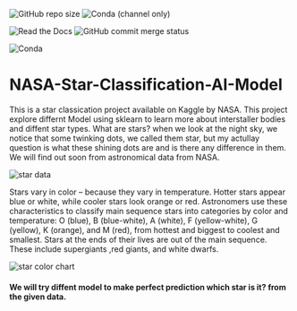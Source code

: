 ![GitHub repo size](https://img.shields.io/github/repo-size/mushahidmehdi/NASA-Star-Classification-AI-Model)
![Conda (channel only)](https://img.shields.io/conda/vn/conda-forge/python?style=plastic)


![Read the Docs](https://img.shields.io/readthedocs/pip?style=plastic)
![GitHub commit merge status](https://img.shields.io/github/commit-status/mushahidmehdi/Full-Stack-Web-Application/main/c49a9cf916c11d163b7b4d1256b89c211793d6ee)




![Conda](https://img.shields.io/conda/pn/conda-forge/python)






# NASA-Star-Classification-AI-Model

This is a star classication project available on Kaggle by NASA. This project explore differnt Model using sklearn to learn more about interstaller bodies and
diffent star types. 
What are stars? when we look at the night sky, we notice that some twinking dots, we called them star, but my actullay question is what these shining dots are and is there any difference in them. We will find out soon from astronomical data from NASA.


![star data](https://user-images.githubusercontent.com/66418035/119218446-ffb28280-bae8-11eb-9f9c-a9afa10fd722.png)


Stars vary in color – because they vary in temperature. Hotter stars appear blue or white, while cooler stars look orange or red. Astronomers use these
characteristics to classify main sequence stars into categories by color and temperature: O (blue), B (blue-white), A (white), F (yellow-white), G (yellow),
K (orange), and M (red), from hottest and biggest to coolest and smallest. Stars at the ends of their lives are out of the main sequence. These include supergiants
,red giants, and white dwarfs.

![star color chart](https://user-images.githubusercontent.com/66418035/119218438-f1646680-bae8-11eb-8c73-e9f228442e54.png)

#### We will try diffent model to make perfect prediction which star is it? from the given data. 


